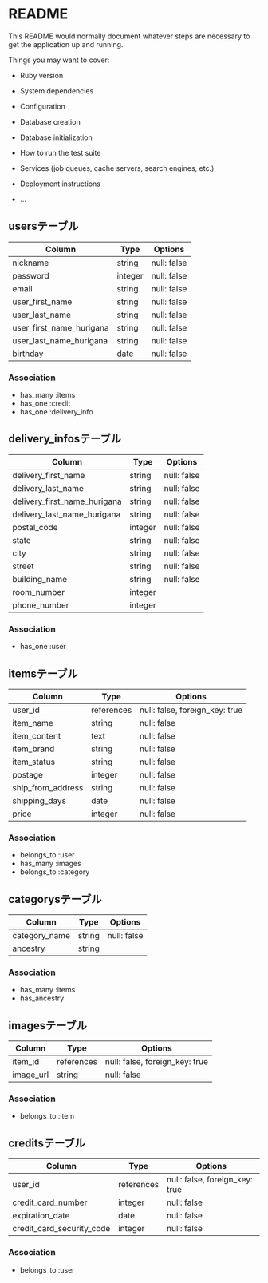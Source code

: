 # README

This README would normally document whatever steps are necessary to get the
application up and running.

Things you may want to cover:

* Ruby version

* System dependencies

* Configuration

* Database creation

* Database initialization

* How to run the test suite

* Services (job queues, cache servers, search engines, etc.)

* Deployment instructions

* ...

## usersテーブル
|Column|Type|Options|
|------|----|-------|
|nickname|string|null: false|
|password|integer|null: false|
|email|string|null: false|
|user_first_name|string|null: false|
|user_last_name|string|null: false|
|user_first_name_hurigana|string|null: false|
|user_last_name_hurigana|string|null: false|
|birthday|date|null: false|
### Association
- has_many :items
- has_one :credit
- has_one :delivery_info

## delivery_infosテーブル
|Column|Type|Options|
|------|----|-------|
|delivery_first_name|string|null: false|
|delivery_last_name|string|null: false|
|delivery_first_name_hurigana|string|null: false|
|delivery_last_name_hurigana|string|null: false|
|postal_code|integer|null: false|
|state|string|null: false|
|city|string|null: false|
|street|string|null: false|
|building_name|string|null: false|
|room_number|integer|
|phone_number|integer|
### Association
- has_one :user

## itemsテーブル
|Column|Type|Options|
|------|----|-------|
|user_id|references|null: false, foreign_key: true|
|item_name|string|null: false|
|item_content|text|null: false|
|item_brand|string|null: false|
|item_status|string|null: false|
|postage|integer|null: false|
|ship_from_address|string|null: false|
|shipping_days|date|null: false|
|price|integer|null: false|
### Association
- belongs_to :user
- has_many :images
- belongs_to :category

## categorysテーブル
|Column|Type|Options|
|------|----|-------|
|category_name|string|null: false|
|ancestry|string|
### Association
- has_many :items
- has_ancestry

## imagesテーブル
|Column|Type|Options|
|------|----|-------|
|item_id|references|null: false, foreign_key: true|
|image_url|string|null: false|
### Association
- belongs_to :item

## creditsテーブル
|Column|Type|Options|
|------|----|-------|
|user_id|references|null: false, foreign_key: true|
|credit_card_number|integer|null: false|
|expiration_date|date|null: false|
|credit_card_security_code|integer|null: false|
### Association
- belongs_to :user
